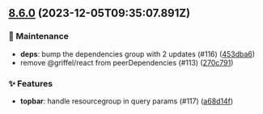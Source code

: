 ## [8.6.0](https://github.com/AxisCommunications/fluent-components/compare/c7e39e1cc9781da0d3e11c15a723883c44322883..a68d14f51d07773f70396d0d6be149fd94deaf54) (2023-12-05T09:35:07.891Z)

### 🚧 Maintenance

  - **deps**: bump the dependencies group with 2 updates (#116) ([453dba6](https://github.com/AxisCommunications/fluent-components/commit/453dba6a96100ff53bdd022d0fdee5916436fedb))
  - remove @griffel/react from peerDependencies (#113) ([270c791](https://github.com/AxisCommunications/fluent-components/commit/270c791a84d7b5c11e669b711c34b54d362c4a73))

### ✨ Features

  - **topbar**: handle resourcegroup in query params (#117) ([a68d14f](https://github.com/AxisCommunications/fluent-components/commit/a68d14f51d07773f70396d0d6be149fd94deaf54))
